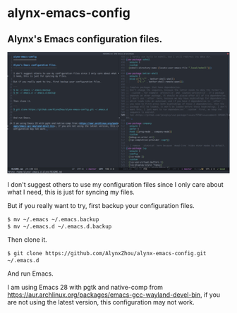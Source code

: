 alynx-emacs-config
==================

Alynx's Emacs configuration files.
----------------------------------

![Screenshot](./screenshot.png)

I don't suggest others to use my configuration files since I only care about what I need, this is just for syncing my files.

But if you really want to try, first backup your configuration files.

```
$ mv ~/.emacs ~/.emacs.backup
$ mv ~/.emacs.d ~/.emacs.d.backup
```

Then clone it.

```
$ git clone https://github.com/AlynxZhou/alynx-emacs-config.git ~/.emacs.d
```

And run Emacs.

I am using Emacs 28 with pgtk and native-comp from <https://aur.archlinux.org/packages/emacs-gcc-wayland-devel-bin>, if you are not using the latest version, this configuration may not work.
